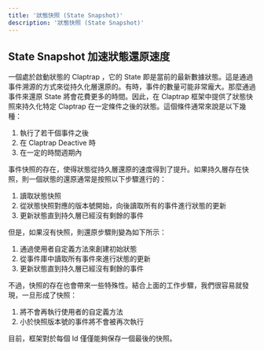 ```yaml
---
title: '狀態快照 (State Snapshot)'
description: '狀態快照 (State Snapshot)'
---
```


## State Snapshot 加速狀態還原速度

一個處於啟動狀態的 Claptrap ，它的 State 即是當前的最新數據狀態。這是通過事件溯源的方式來從持久化層還原的。有時，事件的數量可能非常龐大。那麼通過事件來還原 State 將會花費更多的時間。因此，在 Claptrap 框架中提供了狀態快照來持久化特定 Claptrap 在一定條件之後的狀態。這個條件通常來說是以下幾種：

1. 執行了若干個事件之後
2. 在 Claptrap Deactive 時
3. 在一定的時間週期內

事件快照的存在，使得狀態從持久層還原的速度得到了提升。如果持久層存在快照，則一個狀態的還原通常是按照以下步驟進行的：

1. 讀取狀態快照
2. 從狀態快照對應的版本號開始，向後讀取所有的事件進行狀態的更新
3. 更新狀態直到持久層已經沒有剩餘的事件

但是，如果沒有快照，則還原步驟則變為如下所示：

1. 通過使用者自定義方法來創建初始狀態
2. 從事件庫中讀取所有事件來進行狀態的更新
3. 更新狀態直到持久層已經沒有剩餘的事件

不過，快照的存在也會帶來一些特殊性。結合上面的工作步驟，我們很容易就發現，一旦形成了快照：

1. 將不會再執行使用者的自定義方法
2. 小於快照版本號的事件將不會被再次執行

目前，框架對於每個 Id 僅僅能夠保存一個最後的快照。

